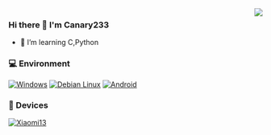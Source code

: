 <!--
**Canary233/Canary233** is a ✨ _special_ ✨ repository because its `README.md` (this file) appears on your GitHub profile.

Here are some ideas to get you started:

- 🔭 I’m currently working on ...
- 🌱 I’m currently learning Android
- 👯 I’m looking to collaborate on ...
- 🤔 I’m looking for help with ...
- 💬 Ask me about ...
- 📫 How to reach me: ...
- 😄 Pronouns: ...
- ⚡ Fun fact: ...
-->
<img align="right" src="https://github-readme-stats.vercel.app/api?username=Canary233&include_all_commits=true&show_icons=true&theme=buefy&count_private=true&hide_border=true" />

### Hi there 👋 I'm Canary233
- 🌱 I’m learning C,Python

### 💻 Environment
[![Windows](https://img.shields.io/badge/Windows-00BBFF?style=flat-square&logo=Windows&logoColor=FFFFFF&labelColor=00BBFF)](https://www.microsoft.com/windows10)
[![Debian Linux](https://img.shields.io/badge/Arch%20Linux-00BBFF?style=flat-square&logo=archlinux&logoColor=AA3E22&labelColor=00BBFF)]([https://www.debian.org/](https://archlinux.org))
[![Android](https://img.shields.io/badge/Android-00C000?style=flat-square&logo=android&logoColor=FFFFFF&labelColor=00C000)](https://www.android.com/android-12/)

### 📱 Devices
[![Xiaomi13](https://img.shields.io/badge/Xiaomi13-fd4900?style=flat-square&logo=xiaomi&logoColor=ffffff)](https://www.mi.com/xiaomi-13)
